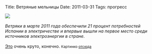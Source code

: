 Title: Ветряные мельницы
Date: 2011-03-31
Tags: прогресс

<div class="text"><img src="http://dl.dropbox.com/u/140528/site/wind_turbines.jpg" /><br /><br />
<i>Ветряки в марте 2011 года обеспечили 21 процент потребностей Испании в электричестве и впервые вышли на первое место среди источников электроэнергии в стране.</i><br /><br />
<a href="http://lenta.ru/news/2011/03/31/wind/">Это</a> очень круто, конечно.
<small>Картинко <a href="http://www.popsci.com/technology/article/2010-01/wind-turbines-leave-clouds-and-energy-inefficiency-their-wake">отсюда</a></small></div>
